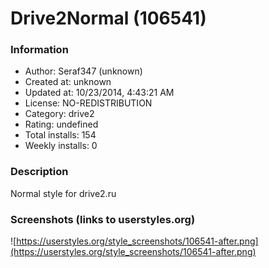 # Drive2Normal (106541)

### Information
- Author: Seraf347 (unknown)
- Created at: unknown
- Updated at: 10/23/2014, 4:43:21 AM
- License: NO-REDISTRIBUTION
- Category: drive2
- Rating: undefined
- Total installs: 154
- Weekly installs: 0


### Description
Normal style for drive2.ru


### Screenshots (links to userstyles.org)
![https://userstyles.org/style_screenshots/106541-after.png](https://userstyles.org/style_screenshots/106541-after.png)


